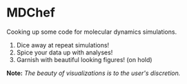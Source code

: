 # MDChef
Cooking up some code for molecular dynamics simulations.

1. Dice away at repeat simulations!
2. Spice your data up with analyses!
3. Garnish with beautiful looking figures! (on hold)

**Note:** *The beauty of visualizations is to the user's discretion.*


